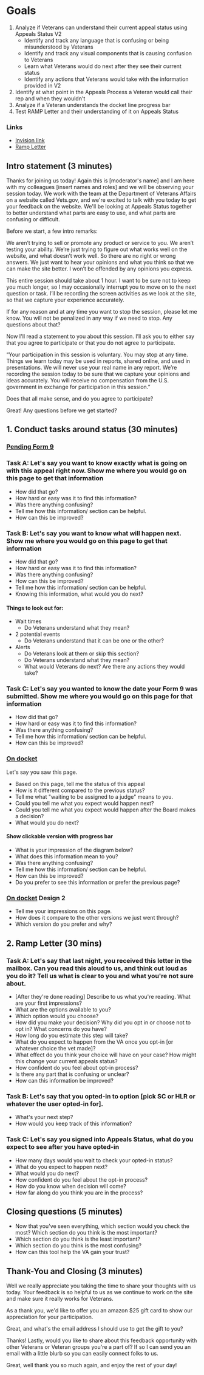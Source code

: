 # Goals 

1. Analyze if Veterans can understand their current appeal status using Appeals Status V2
	- Identify and track any language that is confusing or being misunderstood by Veterans
	- Identify and track any visual components that is causing confusion to Veterans
	- Learn what Veterans would do next after they see their current status
	- Identify any actions that Veterans would take with the information provided in V2
2. Identify at what point in the Appeals Process a Veteran would call their rep and when they wouldn't
3. Analyze if a Veteran understands the docket line progress bar
4. Test RAMP Letter and their understanding of it on Appeals Status

### Links
- [Invision link](https://va-gov.invisionapp.com/share/ZGEVYXYYU#/268523566_1_Progress_Bar_Closed)
- [Ramp Letter](https://github.com/department-of-veterans-affairs/va.gov-team/blob/master/products/claim-appeal-status/appeals-status/v2/research/ramp-opt-in-letter.docx)

## Intro statement (3 minutes)

Thanks for joining us today! Again this is [moderator's name] and I am here with my colleagues [insert names and roles] and we will be observing your session today. We work with the team at the Department of Veterans Affairs on a website called Vets.gov, and we're excited to talk with you today to get your feedback on the website. We'll be looking at Appeals Status together to better understand what parts are easy to use, and what parts are confusing or difficult.

Before we start, a few intro remarks:

We aren’t trying to sell or promote any product or service to you.
We aren’t testing your ability. We’re just trying to figure out what works well on the website, and what doesn’t work well. So there are no right or wrong answers. We just want to hear your opinions and what you think so that we can make the site better. I won’t be offended by any opinions you express.

This entire session should take about 1 hour. I want to be sure not to keep you much longer, so I may occasionally interrupt you to move on to the next question or task.
I’ll be recording the screen activities as we look at the site, so that we capture your experience accurately.

If for any reason and at any time you want to stop the session, please let me know. You will not be penalized in any way if we need to stop.
Any questions about that?

Now I'll read a statement to you about this session. I’ll ask you to either say that you agree to participate or that you do not agree to participate.

“Your participation in this session is voluntary. You may stop at any time. Things we learn today may be used in reports, shared online, and used in presentations. We will never use your real name in any report. We’re recording the session today to be sure that we capture your opinions and ideas accurately. You will receive no compensation from the U.S. government in exchange for participation in this session.”

Does that all make sense, and do you agree to participate?

Great! Any questions before we get started?

## 1. Conduct tasks around status (30 minutes)

### [Pending Form 9](https://staging.vets.gov/track-claims/appeals-v2/7387389/status)

### Task A: Let's say you want to know exactly what is going on with this appeal right now. Show me where you would go on this page to get that information

- How did that go?
- How hard or easy was it to find this information?
- Was there anything confusing?
- Tell me how this information/ section can be helpful. 
- How can this be improved?

### Task B: Let's say you want to know what will happen next. Show me where you would go on this page to get that information

- How did that go?
- How hard or easy was it to find this information?
- Was there anything confusing?
- How can this be improved?
- Tell me how this information/ section can be helpful. 
- Knowing this information, what would you do next?

#### Things to look out for: 

- Wait times
	- Do Veterans understand what they mean?
- 2 potential events 
	- Do Veterans understand that it can be one or the other?
- Alerts 
	- Do Veterans look at them or skip this section?
	- Do Veterans understand what they mean?
	- What would Veterans do next? Are there any actions they would take?


### Task C: Let's say you wanted to know the date your Form 9 was submitted. Show me where you would go on this page for that information

- How did that go?
- How hard or easy was it to find this information?
- Was there anything confusing?
- Tell me how this information/ section can be helpful. 
- How can this be improved?


### [On docket](https://staging.vets.gov/track-claims/appeals-v2/7387390/status)

Let's say you saw this page. 

- Based on this page, tell me the status of this appeal
- How is it different compared to the previous status?
- Tell me what "waiting to be assigned to a judge" means to you. 
- Could you tell me what you expect would happen next?
- Could you tell me what you expect would happen after the Board makes a decision?
- What would you do next?

#### Show clickable version with progress bar

- What is your impression of the diagram below?
- What does this information mean to you?
- Was there anything confusing?
- Tell me how this information/ section can be helpful. 
- How can this be improved?
- Do you prefer to see this information or prefer the previous page?

### [On docket](https://va-gov.invisionapp.com/share/UNEWSN1HQ#/268756302_2_-_Closed_Issue-_Collapsed) Design 2

- Tell me your impressions on this page. 
- How does it compare to the other versions we just went through?
- Which version do you prefer and why?


## 2. Ramp Letter (30 mins)

### Task A: Let's say that last night, you received this letter in the mailbox. Can you read this aloud to us, and think out loud as you do it? Tell us what is clear to you and what you're not sure about.

- [After they're done reading] Describe to us what you're reading. What are your first impressions?
- What are the options available to you?
- Which option would you choose? 
- How did you make your decision? Why did you opt in or choose not to opt in?
What concerns do you have?
- How long do you estimate this step will take?
- What do you expect to happen from the VA once you opt-in [or whatever choice the vet made]?
- What effect do you think your choice will have on your case? How might this change your current appeals status?
- How confident do you feel about opt-in process?
- Is there any part that is confusing or unclear?
- How can this information be improved?

### Task B: Let's say that you opted-in to option [pick SC or HLR or whatever the user opted-in for]. 

- What's your next step?
- How would you keep track of this information?

### Task C: Let's say you signed into Appeals Status, what do you expect to see after you have opted-in 

- How many days would you wait to check your opted-in status?
- What do you expect to happen next?
- What would you do next?
- How confident do you feel about the opt-in process?
- How do you know when decision will come?
- How far along do you think you are in the process?

## Closing questions (5 minutes)

- Now that you've seen everything, which section would you check the most? Which section do you think is the most important?
- Which section do you think is the least important?
- Which section do you think is the most confusing?
- How can this tool help the VA gain your trust?

## Thank-You and Closing (3 minutes)

Well we really appreciate you taking the time to share your thoughts with us today. Your feedback is so helpful to us as we continue to work on the site and make sure it really works for Veterans.

As a thank you, we'd like to offer you an amazon $25 gift card to show our appreciation for your participation.

Great, and what's the email address I should use to get the gift to you?

Thanks! Lastly, would you like to share about this feedback opportunity with other Veterans or Veteran groups you're a part of? If so I can send you an email with a little blurb so you can easily connect folks to us.

Great, well thank you so much again, and enjoy the rest of your day!
